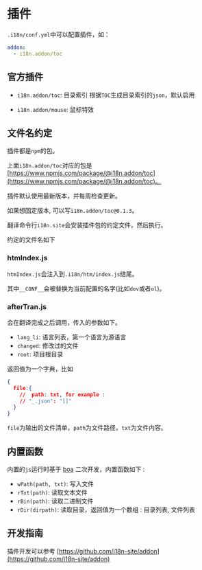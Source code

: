 # 插件

`.i18n/conf.yml`中可以配置插件，如：

```yml
addon:
  - i18n.addon/toc
```

## 官方插件

* `i18n.addon/toc`: 目录索引
  根据`TOC`生成目录索引的`json`，默认启用

* `i18n.addon/mouse`: 鼠标特效

## 文件名约定

插件都是`npm`的包。

上面`i18n.addon/toc`对应的包是 [https://www.npmjs.com/package/@i18n.addon/toc](https://www.npmjs.com/package/@i18n.addon/toc)。

插件默认使用最新版本，并每周检查更新。

如果想固定版本, 可以写`i18n.addon/toc@0.1.3`。

翻译命令行`i18n.site`会安装插件包的约定文件，然后执行。

约定的文件名如下

### htmIndex.js

`htmIndex.js`会注入到`.i18n/htm/index.js`结尾。

其中`__CONF__`会被替换为当前配置的名字(比如`dev`或者`ol`)。

### afterTran.js

会在翻译完成之后调用，传入的参数如下。

* `lang_li`: 语言列表，第一个语言为源语言
* `changed`: 修改过的文件
* `root`: 项目根目录

返回值为一个字典，比如

```json
{
  file:{
    //  path: txt, for example :
    // "_.json": "[]"
  }
}
```

`file`为输出的文件清单，`path`为文件路径，`txt`为文件内容。

## 内置函数

内置的`js`运行时基于 [boa](https://github.com/boa-dev/boa) 二次开发，内置函数如下 :

* `wPath(path, txt)`: 写入文件
* `rTxt(path)`: 读取文本文件
* `rBin(path)`: 读取二进制文件
* `rDir(dirpath)`: 读取目录，返回值为一个数组 : 目录列表, 文件列表

## 开发指南

插件开发可以参考 [https://github.com/i18n-site/addon](https://github.com/i18n-site/addon)
